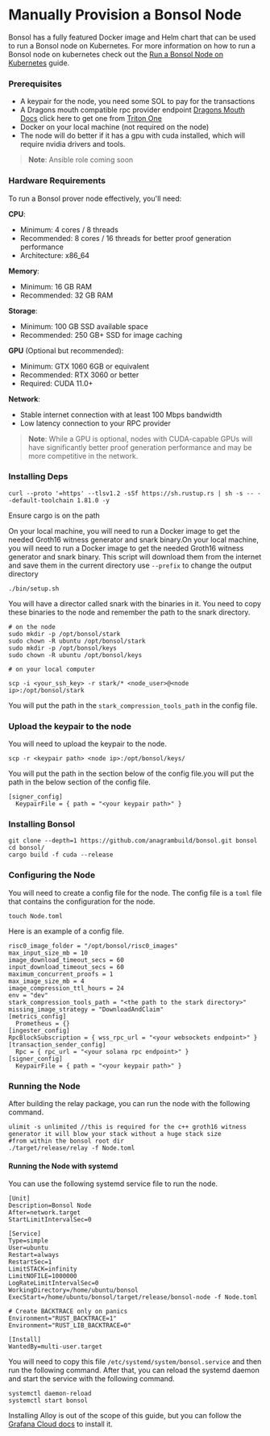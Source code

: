 # Manually Provision a Bonsol Node

Bonsol has a fully featured Docker image and Helm chart that can be used to run a Bonsol node on Kubernetes. For more information on how to run a Bonsol node on kubernetes check out the [Run a Bonsol Node on Kubernetes](https://bonsol.sh/docs/how-to-guides/run-a-bonsol-node-on-k8s) guide.

### Prerequisites <a href="#prerequisites" id="prerequisites"></a>

* A keypair for the node, you need some SOL to pay for the transactions
* A Dragons mouth compatible rpc provider endpoint [Dragons Mouth Docs](https://docs.triton.one/project-yellowstone/dragons-mouth-grpc-subscriptions) click here to get one from [Triton One](https://triton.one/triton-rpc/)
* Docker on your local machine (not required on the node)
* The node will do better if it has a gpu with cuda installed, which will require nvidia drivers and tools.

> **Note**: Ansible role coming soon

### Hardware Requirements

To run a Bonsol prover node effectively, you'll need:

**CPU**:

* Minimum: 4 cores / 8 threads
* Recommended: 8 cores / 16 threads for better proof generation performance
* Architecture: x86\_64

**Memory**:

* Minimum: 16 GB RAM
* Recommended: 32 GB RAM

**Storage**:

* Minimum: 100 GB SSD available space
* Recommended: 250 GB+ SSD for image caching

**GPU** (Optional but recommended):

* Minimum: GTX 1060 6GB or equivalent
* Recommended: RTX 3060 or better
* Required: CUDA 11.0+

**Network**:

* Stable internet connection with at least 100 Mbps bandwidth
* Low latency connection to your RPC provider

> **Note**: While a GPU is optional, nodes with CUDA-capable GPUs will have significantly better proof generation performance and may be more competitive in the network.

### Installing Deps <a href="#installing-deps" id="installing-deps"></a>

```
curl --proto '=https' --tlsv1.2 -sSf https://sh.rustup.rs | sh -s -- --default-toolchain 1.81.0 -y
```

Ensure cargo is on the path

On your local machine, you will need to run a Docker image to get the needed Groth16 witness generator and snark binary.On your local machine, you will need to run a Docker image to get the needed Groth16 witness generator and snark binary. This script will download them from the internet and save them in the current directory use `--prefix` to change the output directory

```
./bin/setup.sh
```

You will have a director called snark with the binaries in it. You need to copy these binaries to the node and remember the path to the snark directory.

```
# on the node
sudo mkdir -p /opt/bonsol/stark
sudo chown -R ubuntu /opt/bonsol/stark
sudo mkdir -p /opt/bonsol/keys
sudo chown -R ubuntu /opt/bonsol/keys
```

```
# on your local computer

scp -i <your_ssh_key> -r stark/* <node_user>@<node ip>:/opt/bonsol/stark
```

You will put the path in the `stark_compression_tools_path` in the config file.

### Upload the keypair to the node <a href="#upload-the-keypair-to-the-node" id="upload-the-keypair-to-the-node"></a>

You will need to upload the keypair to the node.

```
scp -r <keypair path> <node ip>:/opt/bonsol/keys/
```

You will put the path in the section below of the config file.you will put the path in the below section of the config file.

```
[signer_config]
  KeypairFile = { path = "<your keypair path>" }
```

### Installing Bonsol <a href="#installing-bonsol" id="installing-bonsol"></a>

```
git clone --depth=1 https://github.com/anagrambuild/bonsol.git bonsol
cd bonsol/
cargo build -f cuda --release
```

### Configuring the Node <a href="#configuring-the-node" id="configuring-the-node"></a>

You will need to create a config file for the node. The config file is a `toml` file that contains the configuration for the node.

```
touch Node.toml
```

Here is an example of a config file.

```
risc0_image_folder = "/opt/bonsol/risc0_images"
max_input_size_mb = 10
image_download_timeout_secs = 60
input_download_timeout_secs = 60
maximum_concurrent_proofs = 1
max_image_size_mb = 4
image_compression_ttl_hours = 24
env = "dev"
stark_compression_tools_path = "<the path to the stark directory>"
missing_image_strategy = "DownloadAndClaim"
[metrics_config]
  Prometheus = {}
[ingester_config]
RpcBlockSubscription = { wss_rpc_url = "<your websockets endpoint>" }
[transaction_sender_config]
  Rpc = { rpc_url = "<your solana rpc endpoint>" }
[signer_config]
  KeypairFile = { path = "<your keypair path>" }
```

### Running the Node <a href="#running-the-node" id="running-the-node"></a>

After building the relay package, you can run the node with the following command.

```
ulimit -s unlimited //this is required for the c++ groth16 witness generator it will blow your stack without a huge stack size
#from within the bonsol root dir
./target/release/relay -f Node.toml
```

#### Running the Node with systemd <a href="#running-the-node-with-systemd" id="running-the-node-with-systemd"></a>

You can use the following systemd service file to run the node.

```
[Unit]
Description=Bonsol Node
After=network.target
StartLimitIntervalSec=0

[Service]
Type=simple
User=ubuntu
Restart=always
RestartSec=1
LimitSTACK=infinity
LimitNOFILE=1000000
LogRateLimitIntervalSec=0
WorkingDirectory=/home/ubuntu/bonsol
ExecStart=/home/ubuntu/bonsol/target/release/bonsol-node -f Node.toml

# Create BACKTRACE only on panics
Environment="RUST_BACKTRACE=1"
Environment="RUST_LIB_BACKTRACE=0"

[Install]
WantedBy=multi-user.target
```

You will need to copy this file `/etc/systemd/system/bonsol.service` and then run the following command. After that, you can reload the systemd daemon and start the service with the following command.

```
systemctl daemon-reload
systemctl start bonsol
```

Installing Alloy is out of the scope of this guide, but you can follow the [Grafana Cloud docs](https://grafana.com/docs/alloy/latest/set-up/install/linux/) to install it.
